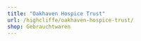 ```yaml
---
title: "Oakhaven Hospice Trust"
url: /highcliffe/oakhaven-hospice-trust/
shop: Gebrauchtwaren
---
```

